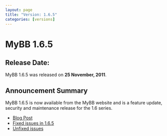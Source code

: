 ```yaml
---
layout: page
title: "Version: 1.6.5"
categories: [versions]
---
```


# MyBB 1.6.5

## Release Date: 

MyBB 1.6.5 was released on **25 November, 2011**.

## Announcement Summary

MyBB 1.6.5 is now available from the MyBB website and is a feature update, security and maintenance release for the 1.6 series.

* [Blog Post](https://blog.mybb.com/2011/11/25/mybb-1-6-5-released-feature-update-security-maintenance-release/)
* [Fixed issues in 1.6.5](http://dev.mybb.com/projects/mybb/versions/39)
* [Unfixed issues](http://dev.mybb.com/projects/mybb/issues)
